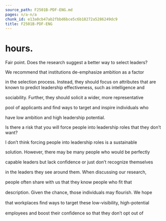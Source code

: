 ```yaml
---
source_path: F2501B-PDF-ENG.md
pages: n/a-n/a
chunk_id: e13a0cb47ab2fbbd6bce5c6b18272a5286249dc9
title: F2501B-PDF-ENG
---
```

# hours.

Fair point. Does the research suggest a better way to select leaders?

We recommend that institutions de-emphasize ambition as a factor

in the selection process. Instead, they should focus on attributes that are known to predict leadership eﬀectiveness, such as intelligence and

sociability. Further, they should solicit a wider, more representative

pool of applicants and ﬁnd ways to target and inspire individuals who

have low ambition and high leadership potential.

Is there a risk that you will force people into leadership roles that they don’t want?

I don’t think forcing people into leadership roles is a sustainable

solution. However, there may be many people who would be perfectly

capable leaders but lack conﬁdence or just don’t recognize themselves

in the leaders they see around them. When discussing our research,

people often share with us that they know people who ﬁt that

description. Given the chance, those individuals may ﬂourish. We hope

that workplaces ﬁnd ways to target these low-visibility, high-potential

employees and boost their conﬁdence so that they don’t opt out of
